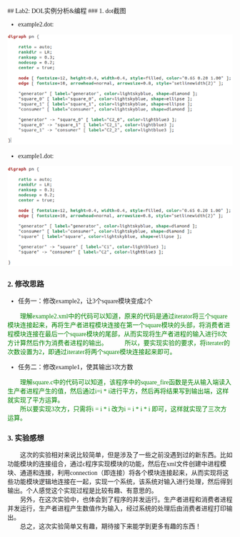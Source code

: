 <font face="微软雅黑">
## Lab2: DOL实例分析&编程
### 1. dot截图  

 - example2.dot:  
 
 ![](https://github.com/yxr123456/Resource/blob/master/lab2example2dot.png)  
 - example1.dot:  
 
 ![](https://github.com/yxr123456/Resource/blob/master/lab2example1dot.png)  

### 2. 修改思路    
  
   - 任务一：修改example2，让3个square模块变成2个  

&emsp;&emsp;<font color="green">理解example2.xml中的代码可以知道，原来的代码是通过iterator将三个square模块连接起来，再将生产者进程模块连接在第一个square模块的头部，将消费者进程模块连接在最后一个square模块的尾部，从而实现将生产者进程的输入进行8次方计算然后作为消费者进程的输出。  
&emsp;&emsp;所以，要实现实验的要求，将iterater的次数设置为2，即通过iterater将两个square模块连接起来即可。 </font>  

   - 任务二：修改example1，使其输出3次方数  
 
&emsp;&emsp;<font color="green">理解square.c中的代码可以知道，该程序中的square_fire函数是先从输入端读入生产者进程产生的值，然后通过i=i * i进行平方，然后再将结果写到输出端，这样就实现了平方运算。   
&emsp;&emsp;所以要实现3次方，只需将i = i * i 改为i = i * i * i 即可，这样就实现了三次方运算。</font>  

### 3. 实验感想  

&emsp;&emsp;这次的实验相对来说比较简单，但是涉及了一些之前没遇到过的新东西。比如功能模块的连接组合，通过c程序实现模块的功能，然后在xml文件创建中进程模块、通道和连接，利用connection（即连接）将各个模块连接起来，从而实现将这些功能模块逻辑地连接在一起，实现一个系统，该系统对输入进行处理，然后得到输出。个人感觉这个实现过程是比较有趣、有意思的。  
&emsp;&emsp;另外，在这次实验中，也体会到了程序的并发运行。生产者进程和消费者进程并发运行，生产者进程产生数值作为输入，经过系统的处理后由消费者进程打印输出。  
&emsp;&emsp;总之，这次实验简单又有趣，期待接下来能学到更多有趣的东西！
</font>

